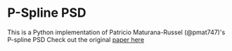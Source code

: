 # P-Spline PSD

This is a Python implementation of Patricio Maturana-Russel (@pmat747)'s P-spline PSD
Check out the original [paper here](https://link.springer.com/article/10.1007/s00180-021-01066-7)
